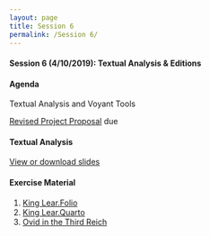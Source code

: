 ```yaml
---
layout: page
title: Session 6
permalink: /Session 6/
---
```


#### Session 6 (4/10/2019): Textual Analysis & Editions

#### Agenda
Textual Analysis and Voyant Tools

[Revised Project Proposal](https://docs.google.com/document/d/1ZPn5Imlo_Q7nqHoQovid_zVovF5bbi5n1qcU9GgP39Y/edit) due


#### Textual Analysis
[View or download slides](https://docs.google.com/presentation/d/166Uv7fBrdVI8yQJAwhI10ODPq7WhfMSVSoEQlTEK0ZQ/edit#slide=id.p)


#### Exercise Material

1. [King Lear.Folio](https://github.com/BCDigSchol/DSIncubator2019/blob/master/_materials/King%20Lear.%20Folio.txt)
2. [King Lear.Quarto](https://github.com/BCDigSchol/DSIncubator2019/blob/master/_materials/King%20Lear.%20Quarto.txt)
3. [Ovid in the Third Reich](https://github.com/BCDigSchol/DSIncubator2019/blob/master/_materials/Ovid%20in%20the%20Third%20Reich.%20plain%20text.txt)







